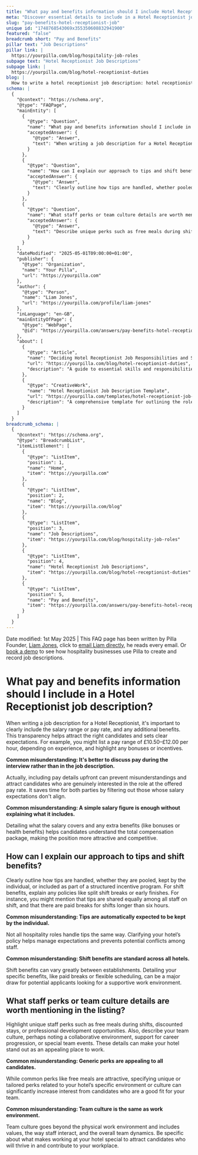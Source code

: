 ```yaml
---
title: "What pay and benefits information should I include Hotel Receptionist job description?"
meta: "Discover essential details to include in a Hotel Receptionist job description, such as salary, benefits, tips handling, shift perks, and team culture to attract suitable candidates."
slug: "pay-benefits-hotel-receptionist-job"
unique id: "1748768543069x355350608832941900"
featured: "false"
breadcrumb short: "Pay and Benefits"
pillar text: "Job Descriptions"
pillar link: |
  https://yourpilla.com/blog/hospitality-job-roles
subpage text: "Hotel Receptionist Job Descriptions"
subpage link: |
  https://yourpilla.com/blog/hotel-receptionist-duties
blog: |
  How to write a hotel receptionist job description: hotel receptionist job description template included.
schema: |
  {
    "@context": "https://schema.org",
    "@type": "FAQPage",
    "mainEntity": [
      {
        "@type": "Question",
        "name": "What pay and benefits information should I include in a Hotel Receptionist job description?",
        "acceptedAnswer": {
          "@type": "Answer",
          "text": "When writing a job description for a Hotel Receptionist, include the salary range or pay rate, and any additional benefits such as bonuses or health benefits. This transparency helps attract suitable candidates and sets clear expectations."
        }
      },
      {
        "@type": "Question",
        "name": "How can I explain our approach to tips and shift benefits?",
        "acceptedAnswer": {
          "@type": "Answer",
          "text": "Clearly outline how tips are handled, whether pooled or kept by individuals, and describe the benefits for different shifts such as paid breaks for shifts longer than six hours. This helps manage expectations and prevents potential conflicts among staff."
        }
      },
      {
        "@type": "Question",
        "name": "What staff perks or team culture details are worth mentioning in the listing?",
        "acceptedAnswer": {
          "@type": "Answer",
          "text": "Describe unique perks such as free meals during shifts or discounted stays, and emphasise the team culture by highlighting aspects like support for career progression or special team events. These details can help your hotel attract candidates who will thrive in your workplace environment."
        }
      }
    ],
    "dateModified": "2025-05-01T09:00:00+01:00",
    "publisher": {
      "@type": "Organization",
      "name": "Your Pilla",
      "url": "https://yourpilla.com"
    },
    "author": {
      "@type": "Person",
      "name": "Liam Jones",
      "url": "https://yourpilla.com/profile/liam-jones"
    },
    "inLanguage": "en-GB",
    "mainEntityOfPage": {
      "@type": "WebPage",
      "@id": "https://yourpilla.com/answers/pay-benefits-hotel-receptionist-job"
    },
    "about": [
      {
        "@type": "Article",
        "name": "Deciding Hotel Receptionist Job Responsibilities and Skills",
        "url": "https://yourpilla.com/blog/hotel-receptionist-duties",
        "description": "A guide to essential skills and responsibilities for a Hotel Receptionist, helping employers craft effective job descriptions."
      },
      {
        "@type": "CreativeWork",
        "name": "Hotel Receptionist Job Description Template",
        "url": "https://yourpilla.com/templates/hotel-receptionist-job-description",
        "description": "A comprehensive template for outlining the role, skills, and benefits for a Hotel Receptionist position."
      }
    ]
  }
breadcrumb_schema: |
  {
    "@context": "https://schema.org",
    "@type": "BreadcrumbList",
    "itemListElement": [
      {
        "@type": "ListItem",
        "position": 1,
        "name": "Home",
        "item": "https://yourpilla.com"
      },
      {
        "@type": "ListItem",
        "position": 2,
        "name": "Blog",
        "item": "https://yourpilla.com/blog"
      },
      {
        "@type": "ListItem",
        "position": 3,
        "name": "Job Descriptions",
        "item": "https://yourpilla.com/blog/hospitality-job-roles"
      },
      {
        "@type": "ListItem",
        "position": 4,
        "name": "Hotel Receptionist Job Descriptions",
        "item": "https://yourpilla.com/blog/hotel-receptionist-duties"
      },
      {
        "@type": "ListItem",
        "position": 5,
        "name": "Pay and Benefits",
        "item": "https://yourpilla.com/answers/pay-benefits-hotel-receptionist-job"
      }
    ]
  }
---
```


Date modified: 1st May 2025 | This FAQ page has been written by Pilla Founder, [Liam Jones](https://yourpilla.com/profile/liam-jones), click to [email Liam directly](https://mailto:liam@yourpilla.com), he reads every email. Or [book a demo](https://calendly.com/pilla/demo) to see how hospitality businesses use Pilla to create and record job descriptions.

# What pay and benefits information should I include in a Hotel Receptionist job description?

When writing a job description for a Hotel Receptionist, it's important to clearly include the salary range or pay rate, and any additional benefits. This transparency helps attract the right candidates and sets clear expectations. For example, you might list a pay range of £10.50–£12.00 per hour, depending on experience, and highlight any bonuses or incentives.

**Common misunderstanding: It's better to discuss pay during the interview rather than in the job description.**

Actually, including pay details upfront can prevent misunderstandings and attract candidates who are genuinely interested in the role at the offered pay rate. It saves time for both parties by filtering out those whose salary expectations don't align.

**Common misunderstanding: A simple salary figure is enough without explaining what it includes.**

Detailing what the salary covers and any extra benefits (like bonuses or health benefits) helps candidates understand the total compensation package, making the position more attractive and competitive.

## How can I explain our approach to tips and shift benefits?

Clearly outline how tips are handled, whether they are pooled, kept by the individual, or included as part of a structured incentive program. For shift benefits, explain any policies like split shift breaks or early finishes. For instance, you might mention that tips are shared equally among all staff on shift, and that there are paid breaks for shifts longer than six hours.

**Common misunderstanding: Tips are automatically expected to be kept by the individual.**

Not all hospitality roles handle tips the same way. Clarifying your hotel’s policy helps manage expectations and prevents potential conflicts among staff.

**Common misunderstanding: Shift benefits are standard across all hotels.**

Shift benefits can vary greatly between establishments. Detailing your specific benefits, like paid breaks or flexible scheduling, can be a major draw for potential applicants looking for a supportive work environment.

## What staff perks or team culture details are worth mentioning in the listing?

Highlight unique staff perks such as free meals during shifts, discounted stays, or professional development opportunities. Also, describe your team culture, perhaps noting a collaborative environment, support for career progression, or special team events. These details can make your hotel stand out as an appealing place to work.

**Common misunderstanding: Generic perks are appealing to all candidates.**

While common perks like free meals are attractive, specifying unique or tailored perks related to your hotel’s specific environment or culture can significantly increase interest from candidates who are a good fit for your team.

**Common misunderstanding: Team culture is the same as work environment.**

Team culture goes beyond the physical work environment and includes values, the way staff interact, and the overall team dynamics. Be specific about what makes working at your hotel special to attract candidates who will thrive in and contribute to your workplace.